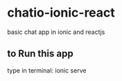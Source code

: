 # chatio-ionic-react
basic chat app in ionic and reactjs
## to Run this app
type in terminal: ionic serve
